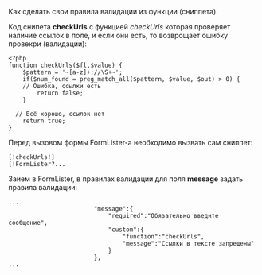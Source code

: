 Как сделать свои правила валидации из функции (сниппета).

Код снипета **checkUrls** с функцией *checkUrls* которая проверяет наличие ссылок в поле, и если они есть, то возврощает ошибку провекри (валидации):
```
<?php
function checkUrls($fl,$value) {
	$pattern = '~[a-z]+://\S+~';
	if($num_found = preg_match_all($pattern, $value, $out) > 0) {
    // Ошибка, ссылки есть
		return false;
	}
	
  // Всё хорошо, ссылок нет
	return true;
}
```

Перед вызовом формы FormLister-а необходимо вызвать сам сниппет:
```
[!checkUrls!]
[!FormLister?...
```

Заием в FormLister, в правилах валидации для поля **message** задать правила валидации:
```
...
						"message":{
							"required":"Обязательно введите сообщение",
							"custom":{
								"function":"checkUrls",
								"message":"Ссылки в тексте запрещены"
							}
						},
...
```
